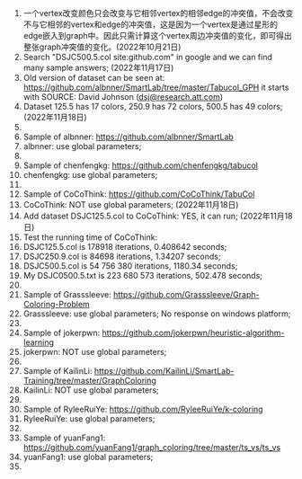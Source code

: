 1. 一个vertex改变颜色只会改变与它相邻vertex的相邻edge的冲突值，不会改变不与它相邻的vertex和edge的冲突值，这是因为一个vertex是通过星形的edge嵌入到graph中。因此只需计算这个vertex周边冲突值的变化，即可得出整张graph冲突值的变化。(2022年10月21日)
2. Search "DSJC500.5.col site:github.com" in google and we can find many sample answers; (2022年11月17日)
3. Old version of dataset can be seen at: https://github.com/albnner/SmartLab/tree/master/Tabucol_GPH it starts with SOURCE: David Johnson (dsj@research.att.com) 
4. Dataset 125.5 has 17 colors, 250.9 has 72 colors, 500.5 has 49 colors; (2022年11月18日)
5. 
6. Sample of albnner: https://github.com/albnner/SmartLab 
7. albnner: use global parameters; 
8. 
9. Sample of chenfengkg: https://github.com/chenfengkg/tabucol 
10. chenfengkg: use global parameters; 
11. 
12. Sample of CoCoThink: https://github.com/CoCoThink/TabuCol 
13. CoCoThink: NOT use global parameters; (2022年11月18日)
14. Add dataset DSJC125.5.col to CoCoThink: YES, it can run; (2022年11月18日)
15. Test the running time of CoCoThink: 
16. DSJC125.5.col is 178918 iterations, 0.408642 seconds; 
17. DSJC250.9.col is 84698 iterations, 1.34207 seconds; 
18. DSJC500.5.col is 54 756 380 iterations, 1180.34 seconds; 
19. My DSJC0500.5.txt is 223 680 573 iterations, 502.478 seconds; 
20. 
21. Sample of Grasssleeve: https://github.com/Grasssleeve/Graph-Coloring-Problem 
22. Grasssleeve: use global parameters; No response on windows platform; 
23. 
24. Sample of jokerpwn: https://github.com/jokerpwn/heuristic-algorithm-learning 
25. jokerpwn: NOT use global parameters; 
26. 
27. Sample of KailinLi: https://github.com/KailinLi/SmartLab-Training/tree/master/GraphColoring 
28. KailinLi: NOT use global parameters; 
29. 
30. Sample of RyleeRuiYe: https://github.com/RyleeRuiYe/k-coloring 
31. RyleeRuiYe: use global parameters; 
32. 
33. Sample of yuanFang1: https://github.com/yuanFang1/graph_coloring/tree/master/ts_vs/ts_vs 
34. yuanFang1: use global parameters; 
35. 